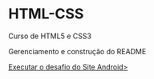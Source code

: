 # HTML-CSS
 Curso de HTML5 e CSS3

Gerenciamento e construção do README

<a href = "https://tuliooarauj.github.io/HTML-CSS/Desafios/d010%20-%20Site%20Completo/index.html"> Executar o desafio do Site Android></a>